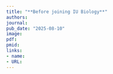 ```yaml
---
title: "**Before joining IU Biology**"
authors:
journal:
pub_date: "2025-08-10"
image:
pdf:
pmid:
links:
- name:
- URL:
---
```

